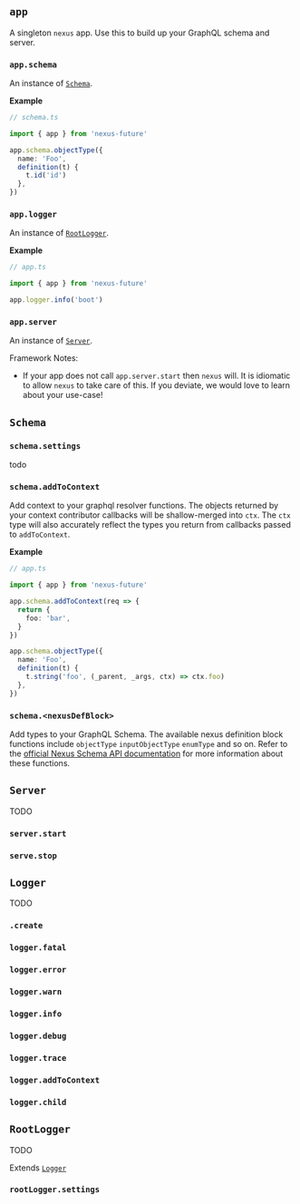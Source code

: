 ## `app`

A singleton `nexus` app. Use this to build up your GraphQL schema and server.

### `app.schema`

An instance of [`Schema`](#schema).

**Example**

```ts
// schema.ts

import { app } from 'nexus-future'

app.schema.objectType({
  name: 'Foo',
  definition(t) {
    t.id('id')
  },
})
```

### `app.logger`

An instance of [`RootLogger`](#rootlogger).

**Example**

```ts
// app.ts

import { app } from 'nexus-future'

app.logger.info('boot')
```

### `app.server`

An instance of [`Server`](#server).

Framework Notes:

- If your app does not call `app.server.start` then `nexus` will. It is
  idiomatic to allow `nexus` to take care of this. If you deviate, we would love
  to learn about your use-case!

## `Schema`

### `schema.settings`

todo

### `schema.addToContext`

Add context to your graphql resolver functions. The objects returned by your context contributor callbacks will be shallow-merged into `ctx`. The `ctx` type will also accurately reflect the types you return from callbacks passed to `addToContext`.

**Example**

```ts
// app.ts

import { app } from 'nexus-future'

app.schema.addToContext(req => {
  return {
    foo: 'bar',
  }
})

app.schema.objectType({
  name: 'Foo',
  definition(t) {
    t.string('foo', (_parent, _args, ctx) => ctx.foo)
  },
})
```

### `schema.<nexusDefBlock>`

Add types to your GraphQL Schema. The available nexus definition block functions include `objectType` `inputObjectType` `enumType` and so on. Refer to the [official Nexus Schema API documentation](https://nexus.js.org/docs/api-objecttype) for more information about these functions.

## `Server`

TODO

### `server.start`

### `serve.stop`

## `Logger`

TODO

### `.create`

### `logger.fatal`

### `logger.error`

### `logger.warn`

### `logger.info`

### `logger.debug`

### `logger.trace`

### `logger.addToContext`

### `logger.child`

## `RootLogger`

TODO

Extends [`Logger`](#logger)

### `rootLogger.settings`
